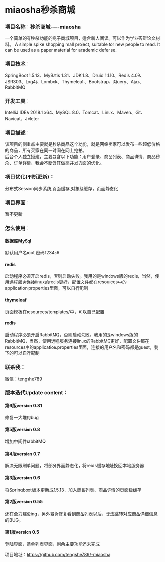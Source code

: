 # miaosha秒杀商城
### 项目名称：秒杀商城----miaosha
一个简单的有秒杀功能的电子商城项目，适合新人阅读。可以作为学业答辩论文材料。
A simple spike shopping mall project, suitable for new people to read. It can be used as a paper material for academic defense.
### 项目技术：
SpringBoot 1.5.13、MyBatis 1.31、JDK 1.8、Druid 1.1.10、Redis 4.09、JSR303、Log4j、Lombok、Thymeleaf 、Bootstrap、jQuery、Ajax、RabbitMQ

### 开发工具：
IntelliJ IDEA 2018.1 x64、MySQL 8.0、Tomcat、Linux、Maven、Git、Navicat、JMeter

### 项目描述：
该项目的侧重点主要就是秒杀商品这个功能，就是网络卖家可以发布一些超低价格的商品，所有买家在同一时间在网上抢拍。<br/>
后台个人独立搭建，主要包含以下功能：用户登录、商品列表、商品详情、商品秒杀、订单详情，我会不断对其做高并发方面的优化。

### 项目优化(不断更新)：
分布式Session同步系统,页面缓存,对象级缓存，页面静态化

### 项目界面：
暂不更新

### 怎么使用：
#### 数据库MySql
默认用户名root
密码123456
#### redis
启动程序必须开启redis，否则启动失败。我用的是windows版的redis，当然，使用远程服务连接linux的redis更好，配置文件都在resources中的application.properties里面，可以自行配制
#### thymeleaf
页面模板在resources/templates/中，可以自己配置
#### redis
启动程序必须开启RabbitMQ，否则启动失败。我用的是windows版的RabbitMQ，当然，使用远程服务连接linux的RabbitMQ更好，配置文件都在resources中的application.properties里面，连接的用户名和密码都是guest，剩下的可以自行配制

### 联系我：
微信：tengshe789

### 版本迭代Update content：
#### 第6版version 0.81
修复一大堆的bug
#### 第5版version 0.8
增加中间件rabbitMQ
#### 第4版version 0.7
解决无限刷单问题，将部分界面静态化，将reids缓存地址换回本地服务器
#### 第3版version 0.6
将Springboot版本更新成1.5.13，加入商品列表、商品详情的页面级缓存
#### 第2版version 0.55
还在全力建设ing，另外紧急修复看到商品列表以后，无法跳转对应商品详细信息的BUG。
#### 第1版version 0.5
登陆界面，简单列表界面，剩余主要功能还未完成


项目地址：https://github.com/tengshe789/-miaosha
